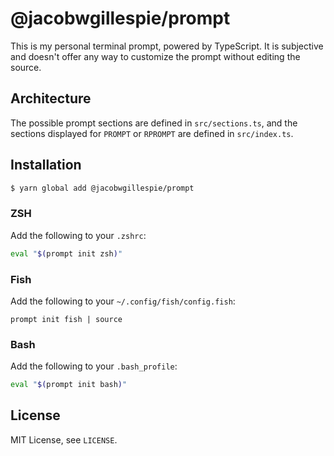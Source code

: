 # @jacobwgillespie/prompt

This is my personal terminal prompt, powered by TypeScript. It is subjective and doesn't offer any way to customize the prompt without editing the source.

## Architecture

The possible prompt sections are defined in `src/sections.ts`, and the sections displayed for `PROMPT` or `RPROMPT` are defined in `src/index.ts`.

## Installation

```bash
$ yarn global add @jacobwgillespie/prompt
```

### ZSH

Add the following to your `.zshrc`:

```zsh
eval "$(prompt init zsh)"
```

### Fish

Add the following to your `~/.config/fish/config.fish`:

```fish
prompt init fish | source
```

### Bash

Add the following to your `.bash_profile`:

```bash
eval "$(prompt init bash)"
```

## License

MIT License, see `LICENSE`.
